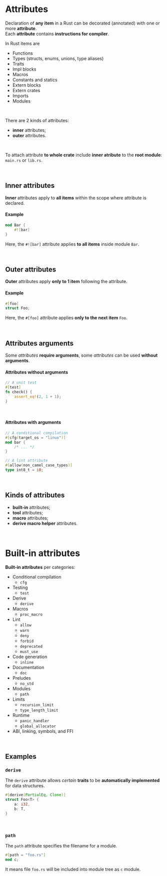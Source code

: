 # Attributes
Declaration of **any item** in a Rust can be decorated (annotated) with one or more **attribute**. <br>
Each **attribute** contains **instructions for compiler**.<br>


In Rust items are
- Functions
- Types (structs, enums, unions, type aliases)
- Traits
- Impl blocks
- Macros
- Constants and statics
- Extern blocks
- Extern crates
- Imports
- Modules

<br>

There are 2 kinds of attributes:
- **inner** attributes;
- **outer** attributes.

<br>

To attach attribute **to whole crate** include **inner atribute** to the **root module**: ``main.rs`` or ``lib.rs``.

<br>

## Inner attributes
**Inner** attributes apply to **all items** within the scope where attribute is declared.

#### Example
```Rust
mod Bar {
    #![bar]
}
```

Here, the ``#![bar]`` attribute applies **to all items** inside module ``Bar``.

<br>

## Outer attributes
**Outer** attributes apply **only to 1 item** following the attribute.

#### Example
```Rust
#[foo]
struct Foo;
```
Here, the ``#[foo]`` attribute applies **only to the next item** ``Foo``.

<br>

## Attributes arguments
Some *attributes* **require arguments**, some *attributes* can be used **without arguments**.

#### Attributes without arguments
```Rust
// A unit test
#[test]
fn check() {
    assert_eq!(2, 1 + 1);
}
```

<br>

#### Attributes with arguments
```Rust
// A conditional compilation
#[cfg(target_os = "linux")]
mod bar {
    /* ... */
}

// A lint attribute
#[allow(non_camel_case_types)]
type int8_t = i8;

```

<br>

## Kinds of attributes
- **built-in** attributes;
- **tool** attributes;
- **macro** attributes;
- **derive macro helper** attributes.

<br>

# Built-in attributes
**Built-in attributes** per categories:
- Conditional compilation
    - ``cfg``
- Testing
    - ``test``
- Derive
    - ``derive``
- Macros
    - ``proc_macro``
- Lint
    - ``allow``
    - ``warn``
    - ``deny``
    - ``forbid``
    - ``deprecated``
    - ``must_use``
- Code generation
    - ``inline``
- Documentation
    - ``doc``
- Preludes
    - ``no_std``
- Modules
    - ``path``
- Limits
    - ``recursion_limit``
    - ``type_length_limit``
- Runtime
    - ``panic_handler``
    - ``global_allocator``
- ABI, linking, symbols, and FFI

<br>

## Examples
### ``derive``
The ``derive`` attribute allows *certain* **traits** to be **automatically implemented** for data structures.
```Rust
#[derive(PartialEq, Clone)]
struct Foo<T> {
    a: i32,
    b: T,
}
```

<br>

### ``path``
The ``path`` attribute specifies the filename for a module.
```Rust
#[path = "foo.rs"]
mod c;
```

It means file ``foo.rs`` will be included into module tree as ``c`` module.
